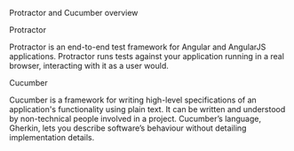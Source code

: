 Protractor and Cucumber overview

Protractor

Protractor is an end-to-end test framework for Angular and AngularJS applications. Protractor runs tests against
your application running in a real browser, interacting with it as a user would.

Cucumber

Cucumber is a framework for writing high-level specifications of an application's functionality using plain text.
It can be written and understood by non-technical people involved in a project. Cucumber’s language, Gherkin,
lets you describe software’s behaviour without detailing implementation details.